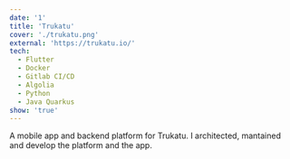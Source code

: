 ```yaml
---
date: '1'
title: 'Trukatu'
cover: './trukatu.png'
external: 'https://trukatu.io/'
tech:
  - Flutter
  - Docker
  - Gitlab CI/CD
  - Algolia
  - Python
  - Java Quarkus
show: 'true'
---
```


A mobile app and backend platform for Trukatu. I architected, mantained and develop the platform and the app.
